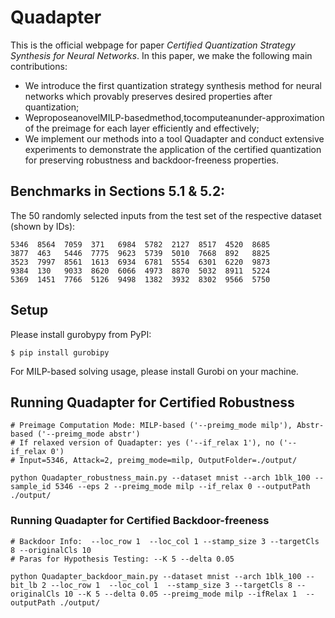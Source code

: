 # Quadapter
This is the official webpage for paper *Certified Quantization Strategy Synthesis for Neural Networks*. In this paper, we make the following main contributions:
- We introduce the first quantization strategy synthesis method for neural networks which provably preserves desired properties after quantization;
- WeproposeanovelMILP-basedmethod,tocomputeanunder-approximation of the preimage for each layer efficiently and effectively;
- We implement our methods into a tool Quadapter and conduct extensive experiments to demonstrate the application of the certified quantization for preserving robustness and backdoor-freeness properties.

## Benchmarks in Sections 5.1 & 5.2:

The 50 randomly selected inputs from the test set of the respective dataset (shown by IDs):

```
5346  8564  7059  371   6984  5782  2127  8517  4520  8685
3877  463   5446  7775  9623  5739  5010  7668  892   8825
3523  7997  8561  1613  6934  6781  5554  6301  6220  9873
9384  130   9033  8620  6066  4973  8870  5032  8911  5224
5369  1451  7766  5126  9498  1382  3932  8302  9566  5750
```


## Setup
Please install gurobypy from PyPI:

```shell script
$ pip install gurobipy
```

For MILP-based solving usage, please install Gurobi on your machine.

## Running Quadapter for Certified Robustness
```shell script
# Preimage Computation Mode: MILP-based ('--preimg_mode milp'), Abstr-based ('--preimg_mode abstr')
# If relaxed version of Quadapter: yes ('--if_relax 1'), no ('--if_relax 0')
# Input=5346, Attack=2, preimg_mode=milp, OutputFolder=./output/

python Quadapter_robustness_main.py --dataset mnist --arch 1blk_100 --sample_id 5346 --eps 2 --preimg_mode milp --if_relax 0 --outputPath ./output/
```

### Running Quadapter for Certified Backdoor-freeness
```shell script
# Backdoor Info:  --loc_row 1  --loc_col 1 --stamp_size 3 --targetCls 8 --originalCls 10
# Paras for Hypothesis Testing: --K 5 --delta 0.05

python Quadapter_backdoor_main.py --dataset mnist --arch 1blk_100 --bit_lb 2 --loc_row 1  --loc_col 1  --stamp_size 3 --targetCls 8 --originalCls 10 --K 5 --delta 0.05 --preimg_mode milp --ifRelax 1  --outputPath ./output/
```